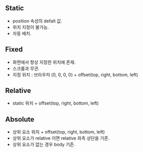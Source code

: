 ## Static  
  - position 속성의 defalt 값.  
  - 위치 지정이 불가능.
  - 자동 배치.
  
## Fixed  
  - 화면에서 항상 지정한 위치에 존재.  
  - 스크롤과 무관.  
  - 지정 위치 : 브라우저 (0, 0, 0, 0) + offset(top, right, bottom, left)
  
## Relative
  - static 위치 + offset(top, right, bottom, left)
  
## Absolute
  - 상위 요소 위치 + offset(top, right, bottom, left)
  - 상위 요소가 relative 이면 relative 좌측 상단을 기준.
  - 상위 요소가 없는 경우 body 기준.
  
